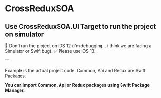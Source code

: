 # CrossReduxSOA

## Use CrossReduxSOA.UI Target to run the project on simulator

🚫 Don't run the project on iOS 12 (i'm debugging... i think we are facing a Simulator or Swift bug). 
✅ Please use iOS 13.

⎻

Example is the actual project code.
Common, Api and Redux are Swift Packages.

**You can import Common, Api or Redux packages using Swift Package Manager.**
